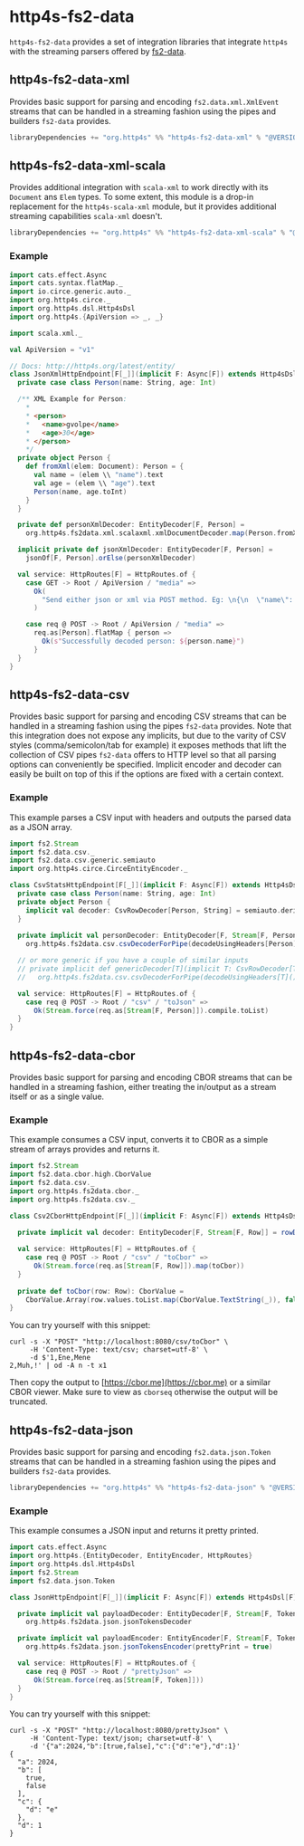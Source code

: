 # http4s-fs2-data

`http4s-fs2-data` provides a set of integration libraries that integrate `http4s` with the streaming parsers offered by [fs2-data](https://github.com/gnieh/fs2-data).

## http4s-fs2-data-xml

Provides basic support for parsing and encoding `fs2.data.xml.XmlEvent` streams that can be handled in a streaming fashion
using the pipes and builders `fs2-data` provides.

```scala
libraryDependencies += "org.http4s" %% "http4s-fs2-data-xml" % "@VERSION@"
```

## http4s-fs2-data-xml-scala

Provides additional integration with `scala-xml` to work directly with its `Document` ans `Elem` types. To some extent, 
this module is a drop-in replacement for the `http4s-scala-xml` module, but it provides additional streaming capabilities
`scala-xml` doesn't.

```scala
libraryDependencies += "org.http4s" %% "http4s-fs2-data-xml-scala" % "@VERSION@"
```

### Example

```scala mdoc
import cats.effect.Async
import cats.syntax.flatMap._
import io.circe.generic.auto._
import org.http4s.circe._
import org.http4s.dsl.Http4sDsl
import org.http4s.{ApiVersion => _, _}

import scala.xml._

val ApiVersion = "v1"

// Docs: http://http4s.org/latest/entity/
class JsonXmlHttpEndpoint[F[_]](implicit F: Async[F]) extends Http4sDsl[F] {
  private case class Person(name: String, age: Int)

  /** XML Example for Person:
    *
    * <person>
    *   <name>gvolpe</name>
    *   <age>30</age>
    * </person>
    */
  private object Person {
    def fromXml(elem: Document): Person = {
      val name = (elem \\ "name").text
      val age = (elem \\ "age").text
      Person(name, age.toInt)
    }
  }

  private def personXmlDecoder: EntityDecoder[F, Person] =
    org.http4s.fs2data.xml.scalaxml.xmlDocumentDecoder.map(Person.fromXml)

  implicit private def jsonXmlDecoder: EntityDecoder[F, Person] =
    jsonOf[F, Person].orElse(personXmlDecoder)

  val service: HttpRoutes[F] = HttpRoutes.of {
    case GET -> Root / ApiVersion / "media" =>
      Ok(
        "Send either json or xml via POST method. Eg: \n{\n  \"name\": \"gvolpe\",\n  \"age\": 30\n}\n or \n <person>\n  <name>gvolpe</name>\n  <age>30</age>\n</person>"
      )

    case req @ POST -> Root / ApiVersion / "media" =>
      req.as[Person].flatMap { person =>
        Ok(s"Successfully decoded person: ${person.name}")
      }
  }
}
```

## http4s-fs2-data-csv

Provides basic support for parsing and encoding CSV streams that can be handled in a streaming fashion
using the pipes `fs2-data` provides. Note that this integration does not expose any implicits, but due to the varity of 
CSV styles (comma/semicolon/tab for example) it exposes methods that lift the collection of CSV pipes `fs2-data` offers
to HTTP level so that all parsing options can conveniently be specified. Implicit encoder and decoder can easily be built
on top of this if the options are fixed with a certain context.

### Example

This example parses a CSV input with headers and outputs the parsed data as a JSON array.

```scala mdoc
import fs2.Stream
import fs2.data.csv._
import fs2.data.csv.generic.semiauto
import org.http4s.circe.CirceEntityEncoder._

class CsvStatsHttpEndpoint[F[_]](implicit F: Async[F]) extends Http4sDsl[F] {
  private case class Person(name: String, age: Int)
  private object Person {
    implicit val decoder: CsvRowDecoder[Person, String] = semiauto.deriveCsvRowDecoder
  }
  
  private implicit val personDecoder: EntityDecoder[F, Stream[F, Person]] =
    org.http4s.fs2data.csv.csvDecoderForPipe(decodeUsingHeaders[Person]())

  // or more generic if you have a couple of similar inputs
  // private implicit def genericDecoder[T](implicit T: CsvRowDecoder[T, String]): EntityDecoder[F, Stream[F, T]] =
  //   org.http4s.fs2data.csv.csvDecoderForPipe(decodeUsingHeaders[T]())

  val service: HttpRoutes[F] = HttpRoutes.of { 
    case req @ POST -> Root / "csv" / "toJson" =>
      Ok(Stream.force(req.as[Stream[F, Person]]).compile.toList)
  }
}
```

## http4s-fs2-data-cbor

Provides basic support for parsing and encoding CBOR streams that can be handled in a streaming fashion, either
treating the in/output as a stream itself or as a single value.

### Example

This example consumes a CSV input, converts it to CBOR as a simple stream of arrays provides and returns it.

```scala mdoc
import fs2.Stream
import fs2.data.cbor.high.CborValue
import fs2.data.csv._
import org.http4s.fs2data.cbor._
import org.http4s.fs2data.csv._

class Csv2CborHttpEndpoint[F[_]](implicit F: Async[F]) extends Http4sDsl[F] {

  private implicit val decoder: EntityDecoder[F, Stream[F, Row]] = rowDecoder()
  
  val service: HttpRoutes[F] = HttpRoutes.of { 
    case req @ POST -> Root / "csv" / "toCbor" =>
      Ok(Stream.force(req.as[Stream[F, Row]]).map(toCbor))
  }
  
  private def toCbor(row: Row): CborValue =
    CborValue.Array(row.values.toList.map(CborValue.TextString(_)), false)
}
```

You can try yourself with this snippet:

```shell
curl -s -X "POST" "http://localhost:8080/csv/toCbor" \
     -H 'Content-Type: text/csv; charset=utf-8' \
     -d $'1,Ene,Mene
2,Muh,!' | od -A n -t x1
```

Then copy the output to [https://cbor.me](https://cbor.me) or a similar CBOR viewer. Make sure to view as `cborseq` otherwise the output will be truncated.



## http4s-fs2-data-json

Provides basic support for parsing and encoding `fs2.data.json.Token` streams that can be handled in a streaming fashion
using the pipes and builders `fs2-data` provides.

```scala
libraryDependencies += "org.http4s" %% "http4s-fs2-data-json" % "@VERSION@"
```

### Example

This example consumes a JSON input and returns it pretty printed.

```scala mdoc
import cats.effect.Async
import org.http4s.{EntityDecoder, EntityEncoder, HttpRoutes}
import org.http4s.dsl.Http4sDsl
import fs2.Stream
import fs2.data.json.Token

class JsonHttpEndpoint[F[_]](implicit F: Async[F]) extends Http4sDsl[F] {

  private implicit val payloadDecoder: EntityDecoder[F, Stream[F, Token]] =
    org.http4s.fs2data.json.jsonTokensDecoder

  private implicit val payloadEncoder: EntityEncoder[F, Stream[F, Token]] =
    org.http4s.fs2data.json.jsonTokensEncoder(prettyPrint = true)

  val service: HttpRoutes[F] = HttpRoutes.of {
    case req @ POST -> Root / "prettyJson" =>
      Ok(Stream.force(req.as[Stream[F, Token]]))
  }
}
```

You can try yourself with this snippet:

```shell
curl -s -X "POST" "http://localhost:8080/prettyJson" \
     -H 'Content-Type: text/json; charset=utf-8' \
     -d '{"a":2024,"b":[true,false],"c":{"d":"e"},"d":1}'
{
  "a": 2024,
  "b": [
    true,
    false
  ],
  "c": {
    "d": "e"
  },
  "d": 1
}
```